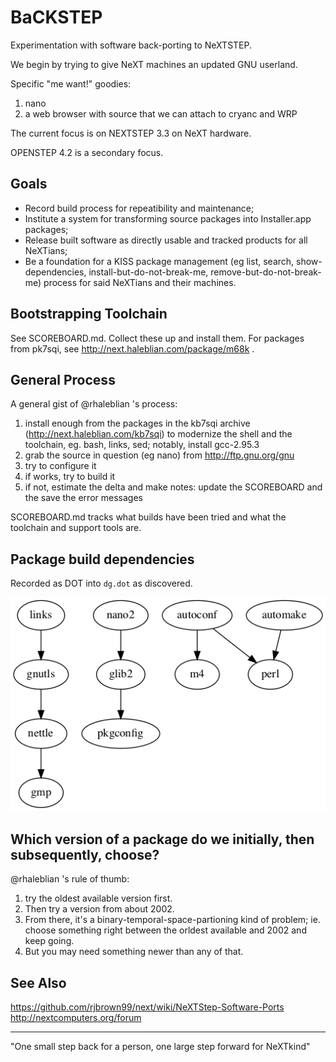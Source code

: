# BaCKSTEP

Experimentation with software back-porting to NeXTSTEP.

We begin by trying to give NeXT machines an updated GNU userland.

Specific "me want!" goodies:
1. nano
2. a web browser with source that we can attach to cryanc and WRP

The current focus is on NEXTSTEP 3.3 on NeXT hardware.

OPENSTEP 4.2 is a secondary focus.

## Goals

* Record build process for repeatibility and maintenance;
* Institute a system for transforming source packages into Installer.app packages;
* Release built software as directly usable and tracked products for all NeXTians;
* Be a foundation for a KISS package management (eg list, search, show-dependencies, install-but-do-not-break-me, remove-but-do-not-break-me) process for said NeXTians and their machines.

## Bootstrapping Toolchain

See SCOREBOARD.md.  Collect these up and install them.  For packages from pk7sqi, see http://next.haleblian.com/package/m68k .

## General Process

A general gist of @rhaleblian 's process:

1. install enough from the packages in the kb7sqi archive (http://next.haleblian.com/kb7sqi) to modernize the shell and the toolchain, eg. bash, links, sed; notably, install gcc-2.95.3
2. grab the source in question (eg nano) from http://ftp.gnu.org/gnu
3. try to configure it
4. if works, try to build it
5. if not, estimate the delta and make notes: update the SCOREBOARD and the save the error messages

SCOREBOARD.md tracks what builds have been tried and what the toolchain and support tools are.

## Package build dependencies

Recorded as DOT into `dg.dot` as discovered.

!['Requires' Graph](/images/dg.dot.png)

## Which version of a package do we initially, then subsequently, choose?

@rhaleblian 's rule of thumb: 
1. try the oldest available version first. 
2. Then try a version from about 2002.
3. From there, it's a binary-temporal-space-partioning kind of problem; ie. choose something right between the orldest available and 2002 and keep going.
4. But you may need something newer than any of that.

## See Also

https://github.com/rjbrown99/next/wiki/NeXTStep-Software-Ports
http://nextcomputers.org/forum

---
"One small step back for a person, one large step forward for NeXTkind"
